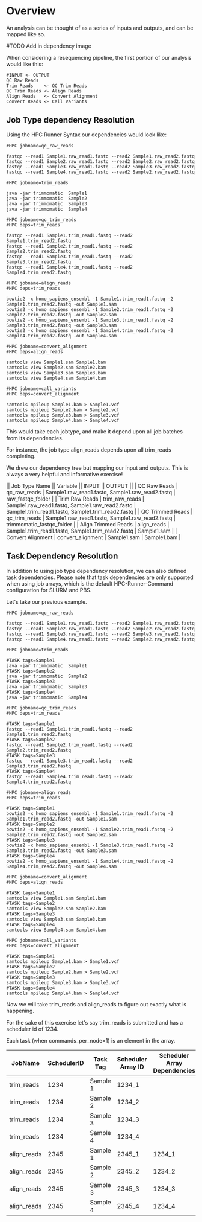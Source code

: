 # Overview

An analysis can be thought of as a series of inputs and outputs, and can be mapped like so.

#TODO Add in dependency image

When considering a resequencing pipeline, the first portion of our analysis would like this:

```
#INPUT <- OUTPUT
QC Raw Reads
Trim Reads    <- QC Trim Reads
QC Trim Reads <- Align Reads
Align Reads   <- Convert Alignment
Convert Reads <- Call Variants
```

## Job Type dependency Resolution

Using the HPC Runner Syntax our dependencies would look like:

```
#HPC jobname=qc_raw_reads

fastqc --read1 Sample1.raw_read1.fastq --read2 Sample1.raw_read2.fastq
fastqc --read1 Sample2.raw_read1.fastq --read2 Sample2.raw_read2.fastq
fastqc --read1 Sample3.raw_read1.fastq --read2 Sample3.raw_read2.fastq
fastqc --read1 Sample4.raw_read1.fastq --read2 Sample2.raw_read2.fastq

#HPC jobname=trim_reads

java -jar trimmomatic  Sample1
java -jar trimmomatic  Sample2
java -jar trimmomatic  Sample3
java -jar trimmomatic  Sample4

#HPC jobname=qc_trim_reads
#HPC deps=trim_reads

fastqc --read1 Sample1.trim_read1.fastq --read2 Sample1.trim_read2.fastq
fastqc --read1 Sample2.trim_read1.fastq --read2 Sample2.trim_read2.fastq
fastqc --read1 Sample3.trim_read1.fastq --read2 Sample3.trim_read2.fastq
fastqc --read1 Sample4.trim_read1.fastq --read2 Sample4.trim_read2.fastq

#HPC jobname=align_reads
#HPC deps=trim_reads

bowtie2 -x homo_sapiens_ensembl -1 Sample1.trim_read1.fastq -2 Sample1.trim_read2.fastq -out Sample1.sam
bowtie2 -x homo_sapiens_ensembl -1 Sample2.trim_read1.fastq -2 Sample2.trim_read2.fastq -out Sample2.sam
bowtie2 -x homo_sapiens_ensembl -1 Sample3.trim_read1.fastq -2 Sample3.trim_read2.fastq -out Sample3.sam
bowtie2 -x homo_sapiens_ensembl -1 Sample4.trim_read1.fastq -2 Sample4.trim_read2.fastq -out Sample4.sam

#HPC jobname=convert_alignment
#HPC deps=align_reads

samtools view Sample1.sam Sample1.bam
samtools view Sample2.sam Sample2.bam
samtools view Sample3.sam Sample3.bam
samtools view Sample4.sam Sample4.bam

#HPC jobname=call_variants
#HPC deps=convert_alignment

samtools mpileup Sample1.bam > Sample1.vcf
samtools mpileup Sample2.bam > Sample2.vcf
samtools mpileup Sample3.bam > Sample3.vcf
samtools mpileup Sample4.bam > Sample4.vcf
```

This would take each jobtype, and make it depend upon all job batches from its dependencies.

For instance, the job type align_reads depends upon all trim_reads completing.

We drew our dependency tree but mapping our input and outputs. This is always a very helpful and informative exercise!

|| Job Type Name || Variable || INPUT || OUTPUT ||
| QC Raw Reads | qc_raw_reads | Sample1.raw_read1.fastq, Sample1.raw_read2.fastq | raw_fastqc_folder |
| Trim Raw Reads | trim_raw_reads | Sample1.raw_read1.fastq, Sample1.raw_read2.fastq | Sample1.trim_read1.fastq, Sample1.trim_read2.fastq |
| QC Trimmed Reads | qc_trim_reads | Sample1.raw_read1.fastq, Sample1.raw_read2.fastq | trimmomatic_fastqc_folder |
| Align Trimmed Reads | align_reads | Sample1.trim_read1.fastq, Sample1.trim_read2.fastq | Sample1.sam |
| Convert Alignment | convert_alignment | Sample1.sam | Sample1.bam |

## Task Dependency Resolution


In addition to using job type dependency resolution, we can also defined task
dependencies. Please note that task dependencies are only supported when using
job arrays, which is the default HPC-Runner-Command configuration for SLURM and
PBS.

Let's take our previous example.

```
#HPC jobname=qc_raw_reads

fastqc --read1 Sample1.raw_read1.fastq --read2 Sample1.raw_read2.fastq
fastqc --read1 Sample2.raw_read1.fastq --read2 Sample2.raw_read2.fastq
fastqc --read1 Sample3.raw_read1.fastq --read2 Sample3.raw_read2.fastq
fastqc --read1 Sample4.raw_read1.fastq --read2 Sample2.raw_read2.fastq

#HPC jobname=trim_reads

#TASK tags=Sample1
java -jar trimmomatic  Sample1
#TASK tags=Sample2
java -jar trimmomatic  Sample2
#TASK tags=Sample3
java -jar trimmomatic  Sample3
#TASK tags=Sample4
java -jar trimmomatic  Sample4

#HPC jobname=qc_trim_reads
#HPC deps=trim_reads

#TASK tags=Sample1
fastqc --read1 Sample1.trim_read1.fastq --read2 Sample1.trim_read2.fastq
#TASK tags=Sample2
fastqc --read1 Sample2.trim_read1.fastq --read2 Sample2.trim_read2.fastq
#TASK tags=Sample3
fastqc --read1 Sample3.trim_read1.fastq --read2 Sample3.trim_read2.fastq
#TASK tags=Sample4
fastqc --read1 Sample4.trim_read1.fastq --read2 Sample4.trim_read2.fastq

#HPC jobname=align_reads
#HPC deps=trim_reads

#TASK tags=Sample1
bowtie2 -x homo_sapiens_ensembl -1 Sample1.trim_read1.fastq -2 Sample1.trim_read2.fastq -out Sample1.sam
#TASK tags=Sample2
bowtie2 -x homo_sapiens_ensembl -1 Sample2.trim_read1.fastq -2 Sample2.trim_read2.fastq -out Sample2.sam
#TASK tags=Sample3
bowtie2 -x homo_sapiens_ensembl -1 Sample3.trim_read1.fastq -2 Sample3.trim_read2.fastq -out Sample3.sam
#TASK tags=Sample4
bowtie2 -x homo_sapiens_ensembl -1 Sample4.trim_read1.fastq -2 Sample4.trim_read2.fastq -out Sample4.sam

#HPC jobname=convert_alignment
#HPC deps=align_reads

#TASK tags=Sample1
samtools view Sample1.sam Sample1.bam
#TASK tags=Sample2
samtools view Sample2.sam Sample2.bam
#TASK tags=Sample3
samtools view Sample3.sam Sample3.bam
#TASK tags=Sample4
samtools view Sample4.sam Sample4.bam

#HPC jobname=call_variants
#HPC deps=convert_alignment

#TASK tags=Sample1
samtools mpileup Sample1.bam > Sample1.vcf
#TASK tags=Sample2
samtools mpileup Sample2.bam > Sample2.vcf
#TASK tags=Sample3
samtools mpileup Sample3.bam > Sample3.vcf
#TASK tags=Sample4
samtools mpileup Sample4.bam > Sample4.vcf
```

Now we will take trim_reads and align_reads to figure out exactly what is happening.

For the sake of this exercise let's say trim_reads is submitted and has a scheduler id of 1234.

Each task (when commands_per_node=1) is an element in the array.

| JobName     | SchedulerID | Task Tag | Scheduler Array ID | Scheduler Array Dependencies |
| --          | --          | --       | --                 | --                           |
| trim_reads  | 1234        | Sample 1 | 1234_1             |                              |
| trim_reads  | 1234        | Sample 2 | 1234_2             |                              |
| trim_reads  | 1234        | Sample 3 | 1234_3             |                              |
| trim_reads  | 1234        | Sample 4 | 1234_4             |                              |
| align_reads | 2345        | Sample 1 | 2345_1             | 1234_1                       |
| align_reads | 2345        | Sample 2 | 2345_2             | 1234_2                       |
| align_reads | 2345        | Sample 3 | 2345_3             | 1234_3                       |
| align_reads | 2345        | Sample 4 | 2345_4             | 1234_4                       |
